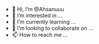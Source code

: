 - 👋 Hi, I’m @Ahsanuuu
- 👀 I’m interested in ...
- 🌱 I’m currently learning ...
- 💞️ I’m looking to collaborate on ...
- 📫 How to reach me ...

<!---
Ahsanuuu/Ahsanuuu is a ✨ special ✨ repository because its `README.md` (this file) appears on your GitHub profile.
You can click the Preview link to take a look at your changes.
--->
